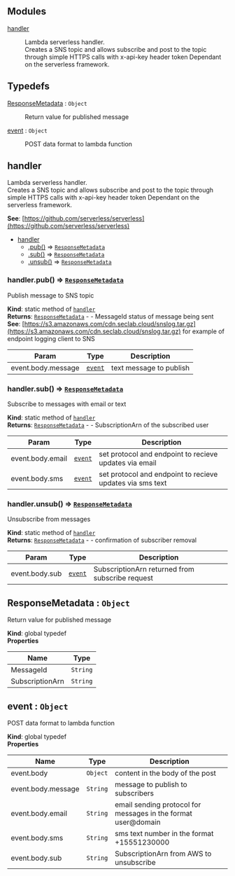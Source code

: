 ## Modules

<dl>
<dt><a href="#module_handler">handler</a></dt>
<dd><p>Lambda serverless handler.<br>Creates a SNS topic and allows subscribe and post
to the topic through simple HTTPS calls with x-api-key header token
Dependant on the serverless framework.</p>
</dd>
</dl>

## Typedefs

<dl>
<dt><a href="#ResponseMetadata">ResponseMetadata</a> : <code>Object</code></dt>
<dd><p>Return value for published message</p>
</dd>
<dt><a href="#event">event</a> : <code>Object</code></dt>
<dd><p>POST data format to lambda function</p>
</dd>
</dl>

<a name="module_handler"></a>

## handler
Lambda serverless handler.   
Creates a SNS topic and allows subscribe and post
to the topic through simple HTTPS calls with x-api-key header token
Dependant on the serverless framework.

**See**: [https://github.com/serverless/serverless](https://github.com/serverless/serverless)  

* [handler](#module_handler)
    * [.pub()](#module_handler.pub) ⇒ [<code>ResponseMetadata</code>](#ResponseMetadata)
    * [.sub()](#module_handler.sub) ⇒ [<code>ResponseMetadata</code>](#ResponseMetadata)
    * [.unsub()](#module_handler.unsub) ⇒ [<code>ResponseMetadata</code>](#ResponseMetadata)

<a name="module_handler.pub"></a>

### handler.pub() ⇒ [<code>ResponseMetadata</code>](#ResponseMetadata)
Publish message to SNS topic

**Kind**: static method of [<code>handler</code>](#module_handler)  
**Returns**: [<code>ResponseMetadata</code>](#ResponseMetadata) - - MessageId status of message being sent  
**See**: [https://s3.amazonaws.com/cdn.seclab.cloud/snslog.tar.gz](https://s3.amazonaws.com/cdn.seclab.cloud/snslog.tar.gz) for example of endpoint logging client to SNS  

| Param | Type | Description |
| --- | --- | --- |
| event.body.message | [<code>event</code>](#event) | text message to publish |

<a name="module_handler.sub"></a>

### handler.sub() ⇒ [<code>ResponseMetadata</code>](#ResponseMetadata)
Subscribe to messages with email or text

**Kind**: static method of [<code>handler</code>](#module_handler)  
**Returns**: [<code>ResponseMetadata</code>](#ResponseMetadata) - - SubscriptionArn of the subscribed user  

| Param | Type | Description |
| --- | --- | --- |
| event.body.email | [<code>event</code>](#event) | set protocol and endpoint to recieve updates via email |
| event.body.sms | [<code>event</code>](#event) | set protocol and endpoint to recieve updates via sms text |

<a name="module_handler.unsub"></a>

### handler.unsub() ⇒ [<code>ResponseMetadata</code>](#ResponseMetadata)
Unsubscribe from messages

**Kind**: static method of [<code>handler</code>](#module_handler)  
**Returns**: [<code>ResponseMetadata</code>](#ResponseMetadata) - - confirmation of subscriber removal  

| Param | Type | Description |
| --- | --- | --- |
| event.body.sub | [<code>event</code>](#event) | SubscriptionArn returned from subscribe request |

<a name="ResponseMetadata"></a>

## ResponseMetadata : <code>Object</code>
Return value for published message

**Kind**: global typedef  
**Properties**

| Name | Type |
| --- | --- |
| MessageId | <code>String</code> | 
| SubscriptionArn | <code>String</code> | 

<a name="event"></a>

## event : <code>Object</code>
POST data format to lambda function

**Kind**: global typedef  
**Properties**

| Name | Type | Description |
| --- | --- | --- |
| event.body | <code>Object</code> | content in the body of the post |
| event.body.message | <code>String</code> | message to publish to subscribers |
| event.body.email | <code>String</code> | email sending protocol for messages in the format user@domain |
| event.body.sms | <code>String</code> | sms text number in the format +15551230000 |
| event.body.sub | <code>String</code> | SubscriptionArn from AWS to unsubscribe |

